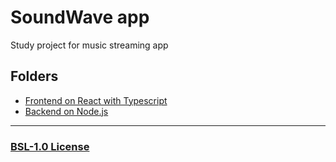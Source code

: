 # SoundWave app

Study project for music streaming app

## Folders

-   [Frontend on React with Typescript](./frontend/)
-   [Backend on Node.js](./backend/)

---

### [BSL-1.0 License](./LICENSE)
